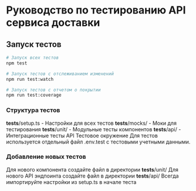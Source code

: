 # Руководство по тестированию API сервиса доставки

## Запуск тестов

```bash
# Запуск всех тестов
npm test

# Запуск тестов с отслеживанием изменений
npm run test:watch

# Запуск тестов с отчетом о покрытии
npm run test:coverage
```

### Структура тестов

**tests**/setup.ts - Настройки для всех тестов
**tests**/mocks/ - Моки для тестирования
**tests**/unit/ - Модульные тесты компонентов
**tests**/api/ - Интеграционные тесты API
Тестовое окружение
Для тестов используется отдельный файл .env.test с тестовыми учетными данными.

### Добавление новых тестов

Для нового компонента создайте файл в директории **tests**/unit/
Для нового API эндпоинта создайте файл в директории **tests**/api/
Всегда импортируйте настройки из setup.ts в начале теста

